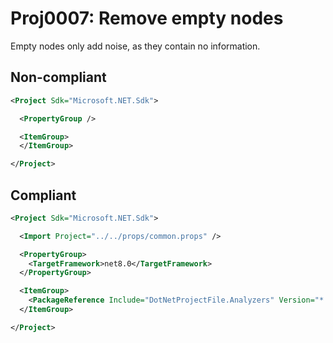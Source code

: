 # Proj0007: Remove empty nodes
Empty nodes only add noise, as they contain no information.

## Non-compliant
``` XML
<Project Sdk="Microsoft.NET.Sdk">

  <PropertyGroup />

  <ItemGroup>
  </ItemGroup>

</Project>
```

## Compliant
``` XML
<Project Sdk="Microsoft.NET.Sdk">

  <Import Project="../../props/common.props" />

  <PropertyGroup>
    <TargetFramework>net8.0</TargetFramework>
  </PropertyGroup>

  <ItemGroup>
    <PackageReference Include="DotNetProjectFile.Analyzers" Version="* PrivateAssets="all" IncludeAssets="runtime; build; native; contentfiles; analyzers; buildtransitive" />	
  </ItemGroup>

</Project>
```

